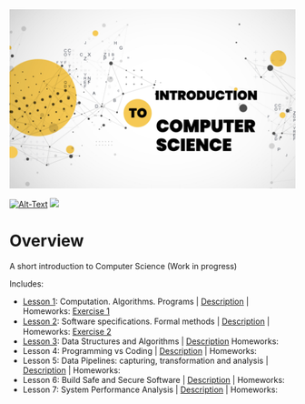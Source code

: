 <img src="/Images/Intro-CS.png" />

[![Alt-Text](https://img.shields.io/static/v1.svg?label=ver&message=1.0&color=success)](docs/start.md)
[![](https://img.shields.io/static/v1.svg?label=license&message=BSD3&color=blue)](LICENSE)

# Overview
A short introduction to Computer Science (Work in progress) 

Includes:

* [Lesson 1](https://github.com/sparvu/intro2cs/blob/main/lesson1/cs1.pdf): Computation. Algorithms. Programs | [Description](https://github.com/sparvu/intro2cs/blob/main/lesson1/description.md) | Homeworks: [Exercise 1](https://github.com/sparvu/intro2cs/blob/main/lesson1/ex1.pdf)
* [Lesson 2](https://github.com/sparvu/intro2cs/blob/main/lesson2/cs2.pdf): Software speciﬁcations. Formal methods | [Description](https://github.com/sparvu/intro2cs/blob/main/lesson2/description.md) | Homeworks: [Exercise 2](https://github.com/sparvu/intro2cs/blob/main/lesson2/ex2.pdf)
* [Lesson 3](https://github.com/sparvu/intro2cs/blob/main/lesson3/cs3.pdf): Data Structures and Algorithms | [Description](https://github.com/sparvu/intro2cs/blob/main/lesson3/description.md) Homeworks:
* Lesson 4: Programming vs Coding | [Description](https://github.com/sparvu/intro2cs/blob/main/lesson4/description.md) | Homeworks:
* Lesson 5: Data Pipelines: capturing, transformation and analysis | [Description](https://github.com/sparvu/intro2cs/blob/main/lesson5/description.md) | Homeworks:
* Lesson 6: Build Safe and Secure Software | [Description](https://github.com/sparvu/intro2cs/blob/main/lesson6/description.md) | Homeworks:
* Lesson 7: System Performance Analysis | [Description](https://github.com/sparvu/intro2cs/blob/main/lesson7/description.md) | Homeworks:
